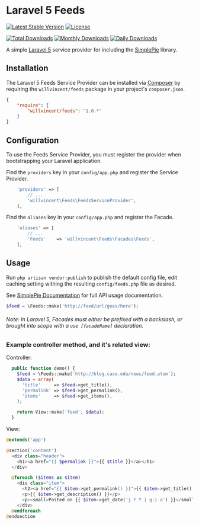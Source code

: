 # Laravel 5 Feeds

[![Latest Stable Version](https://poser.pugx.org/willvincent/feeds/v/stable.svg)](https://packagist.org/packages/willvincent/feeds) [![License](https://poser.pugx.org/willvincent/feeds/license.svg)](https://packagist.org/packages/willvincent/feeds)

[![Total Downloads](https://poser.pugx.org/willvincent/feeds/downloads.svg)](https://packagist.org/packages/willvincent/feeds) [![Monthly Downloads](https://poser.pugx.org/willvincent/feeds/d/monthly.png)](https://packagist.org/packages/willvincent/feeds) [![Daily Downloads](https://poser.pugx.org/willvincent/feeds/d/daily.png)](https://packagist.org/packages/willvincent/feeds)

A simple [Laravel 5](http://www.laravel.com/) service provider for including the [SimplePie](http://www.simplepie.org) library.

## Installation

The Laravel 5 Feeds Service Provider can be installed via [Composer](http://getcomposer.org) by requiring the
`willvincent/feeds` package in your project's `composer.json`.

```json
{
    "require": {
        "willvincent/feeds": "1.0.*"
    }
}
```

## Configuration

To use the Feeds Service Provider, you must register the provider when bootstrapping your Laravel application.

Find the `providers` key in your `config/app.php` and register the Service Provider.

```php
    'providers' => [
        // ...
        'willvincent\Feeds\FeedsServiceProvider',
    ],
```

Find the `aliases` key in your `config/app.php` and register the Facade.
```php
    'aliases' => [
        // ...
        'Feeds'    => 'willvincent\Feeds\Facades\Feeds',
    ],
```

## Usage

Run `php artisan vendor:publish` to publish the default config file, edit caching setting withing the resulting `config/feeds.php` file as desired.

See [SimplePie Documentation](http://simplepie.org/wiki/) for full API usage documentation.

```php
$feed = \Feeds::make('http://feed/url/goes/here');
```


###### Note: In Laravel 5, Facades must either be prefixed with a backslash, or brought into scope with a `use [facadeName]` declaration.


### Example controller method, and it's related view:

Controller:
```php
  public function demo() {
    $feed = \Feeds::make('http://blog.case.edu/news/feed.atom');
    $data = array(
      'title'     => $feed->get_title(),
      'permalink' => $feed->get_permalink(),
      'items'     => $feed->get_items(),
    );

    return View::make('feed', $data);
  }
```

View:
```php
@extends('app')

@section('content')
  <div class="header">
    <h1><a href="{{ $permalink }}">{{ $title }}</a></h1>
  </div>

  @foreach ($items as $item)
    <div class="item">
      <h2><a href="{{ $item->get_permalink() }}">{{ $item->get_title() }}</a></h2>
      <p>{{ $item->get_description() }}</p>
      <p><small>Posted on {{ $item->get_date('j F Y | g:i a') }}</small></p>
    </div>
  @endforeach
@endsection
```
